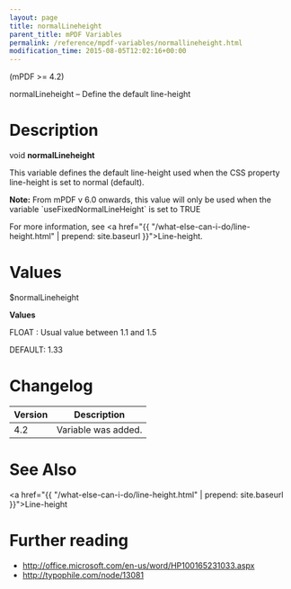 ```yaml
---
layout: page
title: normalLineheight
parent_title: mPDF Variables
permalink: /reference/mpdf-variables/normallineheight.html
modification_time: 2015-08-05T12:02:16+00:00
---
```


(mPDF >= 4.2)

normalLineheight – Define the default line-height

# Description

void **normalLineheight**

This variable defines the default line-height used when the CSS property line-height is set to normal (default).

<div class="alert alert-info" role="alert">
	<strong>Note:</strong> From mPDF v 6.0 onwards, this value will only be
	used when the variable `useFixedNormalLineHeight` is set to <span class="smallblock">TRUE</span>
</div>

For more information, see <a href="{{ "/what-else-can-i-do/line-height.html" | prepend: site.baseurl }}">Line-height</a>.

# Values

<span class="parameter">$normalLineheight</span>

**Values**

<span class="smallblock">FLOAT </span>: Usual value between 1.1 and 1.5

<span class="smallblock">DEFAULT</span>: 1.33

# Changelog

<table class="table"> <thead>
<tr> <th>Version</th><th>Description</th> </tr>
</thead> <tbody>
<tr>
<td>4.2</td>
<td>Variable was added.</td>
</tr>
</tbody> </table>

# See Also

<a href="{{ "/what-else-can-i-do/line-height.html" | prepend: site.baseurl }}">Line-height</a>

# Further reading

- <a href="http://office.microsoft.com/en-us/word/HP100165231033.aspx">http://office.microsoft.com/en-us/word/HP100165231033.aspx</a>
- <a href="http://typophile.com/node/13081">http://typophile.com/node/13081</a>

